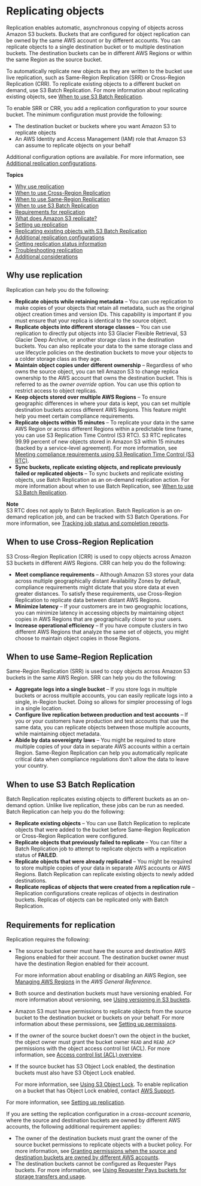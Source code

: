 # Replicating objects<a name="replication"></a>

Replication enables automatic, asynchronous copying of objects across Amazon S3 buckets\. Buckets that are configured for object replication can be owned by the same AWS account or by different accounts\. You can replicate objects to a single destination bucket or to multiple destination buckets\. The destination buckets can be in different AWS Regions or within the same Region as the source bucket\. 

To automatically replicate new objects as they are written to the bucket use live replication, such as Same\-Region Replication \(SRR\) or Cross\-Region Replication \(CRR\)\. To replicate existing objects to a different bucket on demand, use S3 Batch Replication\. For more information about replicating existing objects, see [When to use S3 Batch Replication](#batch-replication-scenario)\.

To enable SRR or CRR, you add a replication configuration to your source bucket\. The minimum configuration must provide the following:
+ The destination bucket or buckets where you want Amazon S3 to replicate objects 
+ An AWS Identity and Access Management \(IAM\) role that Amazon S3 can assume to replicate objects on your behalf

Additional configuration options are available\. For more information, see [Additional replication configurations](replication-additional-configs.md)\.

**Topics**
+ [Why use replication](#replication-scenario)
+ [When to use Cross\-Region Replication](#crr-scenario)
+ [When to use Same\-Region Replication](#srr-scenario)
+ [When to use S3 Batch Replication](#batch-replication-scenario)
+ [Requirements for replication](#replication-requirements)
+ [What does Amazon S3 replicate?](replication-what-is-isnot-replicated.md)
+ [Setting up replication](replication-how-setup.md)
+ [Replicating existing objects with S3 Batch Replication](s3-batch-replication-batch.md)
+ [Additional replication configurations](replication-additional-configs.md)
+ [Getting replication status information](replication-status.md)
+ [Troubleshooting replication](replication-troubleshoot.md)
+ [Additional considerations](replication-and-other-bucket-configs.md)

## Why use replication<a name="replication-scenario"></a>

Replication can help you do the following:
+ **Replicate objects while retaining metadata** – You can use replication to make copies of your objects that retain all metadata, such as the original object creation times and version IDs\. This capability is important if you must ensure that your replica is identical to the source object\.
+ **Replicate objects into different storage classes** – You can use replication to directly put objects into S3 Glacier Flexible Retrieval, S3 Glacier Deep Archive, or another storage class in the destination buckets\. You can also replicate your data to the same storage class and use lifecycle policies on the destination buckets to move your objects to a colder storage class as they age\.
+ **Maintain object copies under different ownership** – Regardless of who owns the source object, you can tell Amazon S3 to change replica ownership to the AWS account that owns the destination bucket\. This is referred to as the *owner override* option\. You can use this option to restrict access to object replicas\.
+ **Keep objects stored over multiple AWS Regions** – To ensure geographic differences in where your data is kept, you can set multiple destination buckets across different AWS Regions\. This feature might help you meet certain compliance requirements\. 
+ **Replicate objects within 15 minutes** – To replicate your data in the same AWS Region or across different Regions within a predictable time frame, you can use S3 Replication Time Control \(S3 RTC\)\. S3 RTC replicates 99\.99 percent of new objects stored in Amazon S3 within 15 minutes \(backed by a service\-level agreement\)\. For more information, see [Meeting compliance requirements using S3 Replication Time Control \(S3 RTC\)](replication-time-control.md)\.
+ **Sync buckets, replicate existing objects, and replicate previously failed or replicated objects** – To sync buckets and replicate existing objects, use Batch Replication as an on\-demand replication action\. For more information about when to use Batch Replication, see [When to use S3 Batch Replication](#batch-replication-scenario)\.

**Note**  
S3 RTC does not apply to Batch Replication\. Batch Replication is an on\-demand replication job, and can be tracked with S3 Batch Operations\. For more information, see [Tracking job status and completion reports](batch-ops-job-status.md)\.

## When to use Cross\-Region Replication<a name="crr-scenario"></a>

S3 Cross\-Region Replication \(CRR\) is used to copy objects across Amazon S3 buckets in different AWS Regions\. CRR can help you do the following:
+ **Meet compliance requirements** – Although Amazon S3 stores your data across multiple geographically distant Availability Zones by default, compliance requirements might dictate that you store data at even greater distances\. To satisfy these requirements, use Cross\-Region Replication to replicate data between distant AWS Regions\.
+ **Minimize latency** – If your customers are in two geographic locations, you can minimize latency in accessing objects by maintaining object copies in AWS Regions that are geographically closer to your users\.
+ **Increase operational efficiency** – If you have compute clusters in two different AWS Regions that analyze the same set of objects, you might choose to maintain object copies in those Regions\.

## When to use Same\-Region Replication<a name="srr-scenario"></a>

Same\-Region Replication \(SRR\) is used to copy objects across Amazon S3 buckets in the same AWS Region\. SRR can help you do the following:
+ **Aggregate logs into a single bucket** – If you store logs in multiple buckets or across multiple accounts, you can easily replicate logs into a single, in\-Region bucket\. Doing so allows for simpler processing of logs in a single location\.
+ **Configure live replication between production and test accounts** – If you or your customers have production and test accounts that use the same data, you can replicate objects between those multiple accounts, while maintaining object metadata\.
+ **Abide by data sovereignty laws** – You might be required to store multiple copies of your data in separate AWS accounts within a certain Region\. Same\-Region Replication can help you automatically replicate critical data when compliance regulations don't allow the data to leave your country\.

## When to use S3 Batch Replication<a name="batch-replication-scenario"></a>

Batch Replication replicates existing objects to different buckets as an on\-demand option\. Unlike live replication, these jobs can be run as needed\. Batch Replication can help you do the following:
+ **Replicate existing objects** – You can use Batch Replication to replicate objects that were added to the bucket before Same\-Region Replication or Cross\-Region Replication were configured\.
+ **Replicate objects that previously failed to replicate** – You can filter a Batch Replication job to attempt to replicate objects with a replication status of **FAILED**\.
+ **Replicate objects that were already replicated** – You might be required to store multiple copies of your data in separate AWS accounts or AWS Regions\. Batch Replication can replicate existing objects to newly added destinations\.
+ **Replicate replicas of objects that were created from a replication rule** – Replication configurations create replicas of objects in destination buckets\. Replicas of objects can be replicated only with Batch Replication\.

## Requirements for replication<a name="replication-requirements"></a>

Replication requires the following:
+ The source bucket owner must have the source and destination AWS Regions enabled for their account\. The destination bucket owner must have the destination Region enabled for their account\. 

  For more information about enabling or disabling an AWS Region, see [Managing AWS Regions](https://docs.aws.amazon.com/general/latest/gr/rande-manage.html) in the *AWS General Reference*\.
+ Both source and destination buckets must have versioning enabled\. For more information about versioning, see [Using versioning in S3 buckets](Versioning.md)\.
+ Amazon S3 must have permissions to replicate objects from the source bucket to the destination bucket or buckets on your behalf\. For more information about these permissions, see [Setting up permissions](setting-repl-config-perm-overview.md)\.
+ If the owner of the source bucket doesn't own the object in the bucket, the object owner must grant the bucket owner `READ` and `READ_ACP` permissions with the object access control list \(ACL\)\. For more information, see [Access control list \(ACL\) overview](acl-overview.md)\. 
+ If the source bucket has S3 Object Lock enabled, the destination buckets must also have S3 Object Lock enabled\. 

  For more information, see [Using S3 Object Lock](object-lock.md)\. To enable replication on a bucket that has Object Lock enabled, contact [AWS Support](https://console.aws.amazon.com/support/home)\.

For more information, see [Setting up replication](replication-how-setup.md)\. 

If you are setting the replication configuration in a *cross\-account scenario*, where the source and destination buckets are owned by different AWS accounts, the following additional requirement applies:
+ The owner of the destination buckets must grant the owner of the source bucket permissions to replicate objects with a bucket policy\. For more information, see [Granting permissions when the source and destination buckets are owned by different AWS accounts](setting-repl-config-perm-overview.md#setting-repl-config-crossacct)\.
+ The destination buckets cannot be configured as Requester Pays buckets\. For more information, see [Using Requester Pays buckets for storage transfers and usage](RequesterPaysBuckets.md)\.